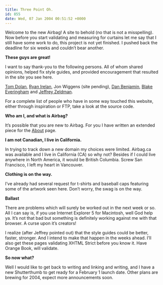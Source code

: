 ```yaml
---
title: Three Point Oh.
id: 855
date: Wed, 07 Jan 2004 00:51:52 +0000
---
```


Welcome to the new Airbag! A site to behold (no that is not a misspelling). Now before you start validating and measuring for curtains let me say that I still have some work to do, this project is not yet finished. I pushed back the deadline for six weeks and couldn’t bear another.  

**These guys are great!**  

I want to say thank-you to the following persons. All of whom shared opinions, helped fix style guides, and provided encouragement that resulted in the site you see here.  

[Tom Dolan](http://www.polychrome.org/), [Ryan Irelan](http://www.irelan.net/becoming), Jon Wiggens (site pending), [Dan Benjamin](http://www.hivelogic.com), [Blake Everingham](http://www.everomp.com) and [Jeffrey Zeldman](http://www.zeldman.com).  

For a complete list of people who have in some way touched this website, either through inspiration or <span class="caps">FTP</span>, take a look at the source code.  

**Who am I, and what is Airbag?**  

It’s possible that you are new to Airbag. For you I have written an extended piece for the [About](http://www.airbag.ca/about.shtml) page.  

**I am not Canadian, I live in California.**  

In trying to track down a new domain my choices were limited. Airbag.ca was available and I live in California (CA) so why not? Besides if I could live anywhere in North America, it would be British Columbia. Screw San Francisco, I left my heart in Vancouver.  

**Clothing is on the way.**  

I’ve already had several request for t-shirts and baseball caps featuring some of the artwork seen here. Don’t worry, the swag is on the way.  

**Ballast**  

There are problems which will surely be worked out in the next week or so. All I can say is, if you use Internet Explorer 5 for Macintosh, well God help ya. It’s not that bad but something is definitely working against me with that browser. A curse upon it’s creators!  

I realize (after Jeffrey pointed out) that the style guides could be better, faster, stronger. And I intend to make that happen in the weeks ahead. I’ll also get these pages validating <span class="caps">XHTML</span> Strict before you know it. Have Orange Book, will validate.  

**So now what?**  

Well I would like to get back to writing and linking and writing, and I have a new Shutterthumb to get ready for a February 1 launch date. Other plans are brewing for 2004, expect more announcements soon.





